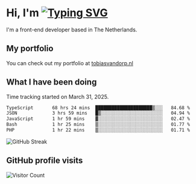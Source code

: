 # Hi, I'm [![Typing SVG](https://readme-typing-svg.demolab.com?font=Fira+Code&pause=1000&width=435&lines=tobiasvdorp)](https://git.io/typing-svg)

I'm a front-end developer based in The Netherlands.

## My portfolio

You can check out my portfolio at [tobiasvandorp.nl](https://www.tobiasvandorp.nl/)

## What I have been doing

Time tracking started on March 31, 2025.

<!--START_SECTION:waka-->

```txt
TypeScript       68 hrs 24 mins  █████████████████████▒░░░   84.68 %
JSON             3 hrs 59 mins   █▒░░░░░░░░░░░░░░░░░░░░░░░   04.94 %
JavaScript       1 hr 59 mins    ▓░░░░░░░░░░░░░░░░░░░░░░░░   02.47 %
Bash             1 hr 25 mins    ▒░░░░░░░░░░░░░░░░░░░░░░░░   01.77 %
PHP              1 hr 22 mins    ▒░░░░░░░░░░░░░░░░░░░░░░░░   01.71 %
```

<!--END_SECTION:waka-->

![GitHub Streak](https://streak-stats.demolab.com?user=tobiasvdorp&theme=dark&hide_border=true&mode=weekly&background=36%2C6400A6%2C000000)

## GitHub profile visits

![Visitor Count](https://profile-counter.glitch.me/tobiasvdorp/count.svg)
